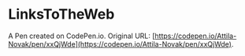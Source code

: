 # LinksToTheWeb

A Pen created on CodePen.io. Original URL: [https://codepen.io/Attila-Novak/pen/xxQjWde](https://codepen.io/Attila-Novak/pen/xxQjWde).

